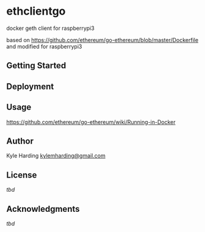 # ethclientgo

docker geth client for raspberrypi3

based on https://github.com/ethereum/go-ethereum/blob/master/Dockerfile
and modified for raspberrypi3

## Getting Started

## Deployment

## Usage

https://github.com/ethereum/go-ethereum/wiki/Running-in-Docker

## Author

Kyle Harding <kylemharding@gmail.com>

## License

_tbd_

## Acknowledgments

_tbd_
